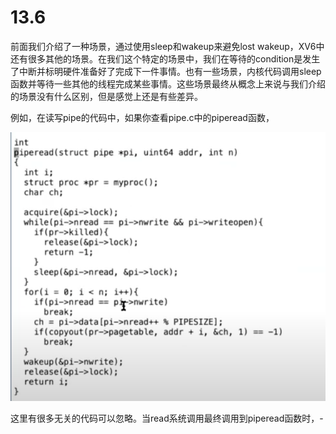 # 13.6

前面我们介绍了一种场景，通过使用sleep和wakeup来避免lost wakeup，XV6中还有很多其他的场景。在我们这个特定的场景中，我们在等待的condition是发生了中断并标明硬件准备好了完成下一件事情。也有一些场景，内核代码调用sleep函数并等待一些其他的线程完成某些事情。这些场景最终从概念上来说与我们介绍的场景没有什么区别，但是感觉上还是有些差异。

例如，在读写pipe的代码中，如果你查看pipe.c中的piperead函数，

![](../.gitbook/assets/image%20%28524%29.png)

这里有很多无关的代码可以忽略。当read系统调用最终调用到piperead函数时，-

